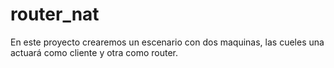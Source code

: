 # router_nat
En este proyecto crearemos un escenario con dos maquinas, las cueles una actuará como cliente y otra como router.
